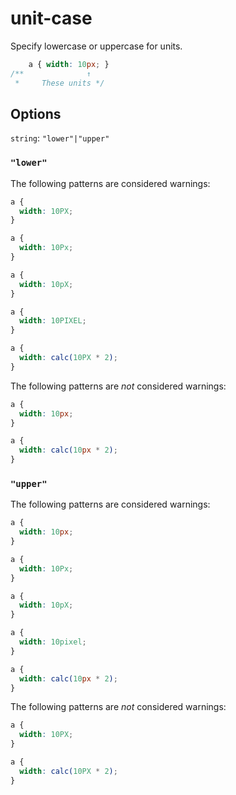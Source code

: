 # unit-case

Specify lowercase or uppercase for units.

```css
    a { width: 10px; }
/**              ↑
 *     These units */
```

## Options

`string`: `"lower"|"upper"`

### `"lower"`

The following patterns are considered warnings:

```css
a {
  width: 10PX;
}
```

```css
a {
  width: 10Px;
}
```

```css
a {
  width: 10pX;
}
```

```css
a {
  width: 10PIXEL;
}
```

```css
a {
  width: calc(10PX * 2);
}
```

The following patterns are *not* considered warnings:

```css
a {
  width: 10px;
}
```

```css
a {
  width: calc(10px * 2);
}
```

### `"upper"`

The following patterns are considered warnings:

```css
a {
  width: 10px;
}
```

```css
a {
  width: 10Px;
}
```

```css
a {
  width: 10pX;
}
```

```css
a {
  width: 10pixel;
}
```

```css
a {
  width: calc(10px * 2);
}
```

The following patterns are *not* considered warnings:

```css
a {
  width: 10PX;
}
```

```css
a {
  width: calc(10PX * 2);
}
```
